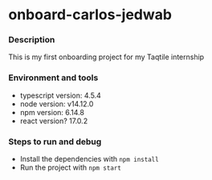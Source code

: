 # onboard-carlos-jedwab

### Description

This is my first onboarding project for my Taqtile internship

### Environment and tools

- typescript version: 4.5.4
- node version: v14.12.0
- npm version: 6.14.8
- react version? 17.0.2

### Steps to run and debug

- Install the dependencies with `npm install`
- Run the project with `npm start`
